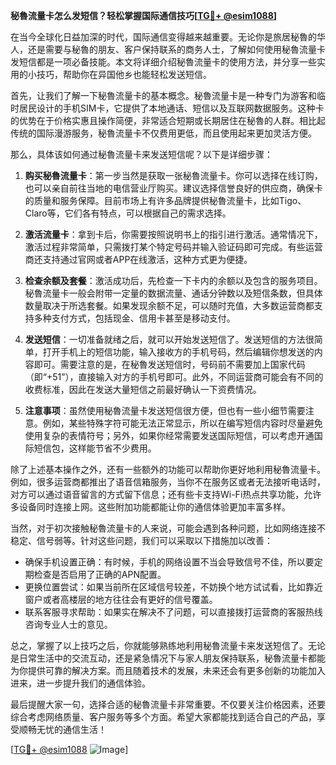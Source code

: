 **秘魯流量卡怎么发短信？轻松掌握国际通信技巧[[TG💪+ @esim1088](https://t.me/s/esim1088)]**

在当今全球化日益加深的时代，国际通信变得越来越重要。无论你是旅居秘魯的华人，还是需要与秘魯的朋友、客户保持联系的商务人士，了解如何使用秘魯流量卡发短信都是一项必备技能。本文将详细介绍秘魯流量卡的使用方法，并分享一些实用的小技巧，帮助你在异国他乡也能轻松发送短信。

首先，让我们了解一下秘魯流量卡的基本概念。秘魯流量卡是一种专门为游客和临时居民设计的手机SIM卡，它提供了本地通话、短信以及互联网数据服务。这种卡的优势在于价格实惠且操作简便，非常适合短期或长期居住在秘魯的人群。相比起传统的国际漫游服务，秘魯流量卡不仅费用更低，而且使用起来更加灵活方便。

那么，具体该如何通过秘魯流量卡来发送短信呢？以下是详细步骤：

1. **购买秘魯流量卡**：第一步当然是获取一张秘魯流量卡。你可以选择在线订购，也可以亲自前往当地的电信营业厅购买。建议选择信誉良好的供应商，确保卡的质量和服务保障。目前市场上有许多品牌提供秘魯流量卡，比如Tigo、Claro等，它们各有特点，可以根据自己的需求选择。

2. **激活流量卡**：拿到卡后，你需要按照说明书上的指引进行激活。通常情况下，激活过程非常简单，只需拨打某个特定号码并输入验证码即可完成。有些运营商还支持通过官网或者APP在线激活，这种方式更为便捷。

3. **检查余额及套餐**：激活成功后，先检查一下卡内的余额以及包含的服务项目。秘魯流量卡一般会附带一定量的数据流量、通话分钟数以及短信条数，但具体数量取决于所选套餐。如果发现余额不足，可以随时充值，大多数运营商都支持多种支付方式，包括现金、信用卡甚至是移动支付。

4. **发送短信**：一切准备就绪之后，就可以开始发送短信了。发送短信的方法很简单，打开手机上的短信功能，输入接收方的手机号码，然后编辑你想发送的内容即可。需要注意的是，在秘魯发送短信时，号码前不需要加上国家代码（即“+51”），直接输入对方的手机号即可。此外，不同运营商可能会有不同的收费标准，因此在发送大量短信之前最好确认一下资费情况。

5. **注意事项**：虽然使用秘魯流量卡发送短信很方便，但也有一些小细节需要注意。例如，某些特殊字符可能无法正常显示，所以在编写短信内容时尽量避免使用复杂的表情符号；另外，如果你经常需要发送国际短信，可以考虑开通国际短信包，这样能节省不少费用。

除了上述基本操作之外，还有一些额外的功能可以帮助你更好地利用秘魯流量卡。例如，很多运营商都推出了语音信箱服务，当你不在服务区或者无法接听电话时，对方可以通过语音留言的方式留下信息；还有些卡支持Wi-Fi热点共享功能，允许多设备同时连接上网。这些附加功能都能让你的通信体验更加丰富多样。

当然，对于初次接触秘魯流量卡的人来说，可能会遇到各种问题，比如网络连接不稳定、信号弱等。针对这些问题，我们可以采取以下措施加以改善：

- 确保手机设置正确：有时候，手机的网络设置不当会导致信号不佳，所以要定期检查是否启用了正确的APN配置。
- 更换位置尝试：如果当前所在区域信号较差，不妨换个地方试试看，比如靠近窗户或者高楼层的地方往往会有更好的信号覆盖。
- 联系客服寻求帮助：如果实在解决不了问题，可以直接拨打运营商的客服热线咨询专业人士的意见。

总之，掌握了以上技巧之后，你就能够熟练地利用秘魯流量卡来发送短信了。无论是日常生活中的交流互动，还是紧急情况下与家人朋友保持联系，秘魯流量卡都能为你提供可靠的解决方案。而且随着技术的发展，未来还会有更多创新的功能加入进来，进一步提升我们的通信体验。

最后提醒大家一句，选择合适的秘魯流量卡非常重要。不仅要关注价格因素，还要综合考虑网络质量、客户服务等多个方面。希望大家都能找到适合自己的产品，享受顺畅无忧的通信生活！

[[TG💪+ @esim1088](https://t.me/s/esim1088) ![Image](https://i.postimg.cc/4NQfJmqS/Snipaste-2025-05-13-00-14-12.png)]